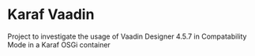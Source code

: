 # Karaf Vaadin
Project to investigate the usage of Vaadin Designer 4.5.7 in Compatability Mode in a Karaf OSGi container

